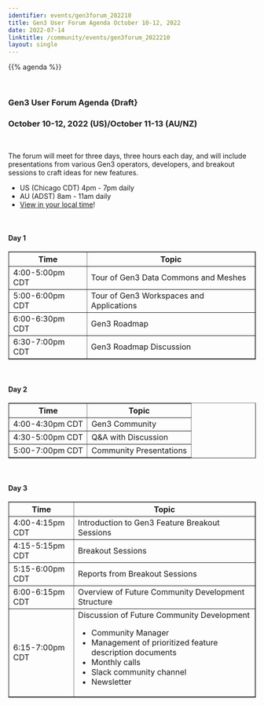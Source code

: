 ```yaml
---
identifier: events/gen3forum_202210
title: Gen3 User Forum Agenda October 10-12, 2022
date: 2022-07-14
linktitle: /community/events/gen3forum_2022210
layout: single
---
```


{{% agenda %}}

<br>

### Gen3 User Forum Agenda {Draft}
### October 10-12, 2022 (US)/October 11-13 (AU/NZ)

<br>

The forum will meet for three days, three hours each day, and will include presentations from various Gen3 operators, developers, and breakout sessions to craft ideas for new features.
<ul>
   <li> US (Chicago CDT) 4pm - 7pm daily
   <li> AU (ADST) 8am - 11am daily  </li>
   <li> <a href=https://www.timeanddate.com/worldclock/fixedtime.html?msg=Gen3+Community+Forum+%28virtual%29&iso=20221010T16&p1=64&ah=3>View in your local time</a>! </li>
</ul>

<br>

#### Day 1

<table border=1 cellspacing="0" width="700">
  <tr>
    <th> Time </th>
    <th> Topic </th>
  </tr>
  <tr>
    <td> 4:00-5:00pm CDT </td>
    <td> Tour of Gen3 Data Commons and Meshes </td>
  </tr>
  <tr>
    <td> 5:00-6:00pm CDT  </td> <td> Tour of Gen3 Workspaces and Applications </td>
  </tr>
  <tr>
    <td> 6:00-6:30pm CDT </td> <td> Gen3 Roadmap </td>
  </tr>
  <tr>
    <td>6:30-7:00pm CDT </td> <td> Gen3 Roadmap Discussion </td>
  </tr>
</table>

<br>

#### Day 2

<table border=1 cellspacing="0" width="700">
  <tr>
    <th> Time </th>
    <th> Topic </th>
  </tr>
  <tr>
    <td> 4:00-4:30pm CDT </td> <td> Gen3 Community </td>
  </tr>
  <tr>
     <td> 4:30-5:00pm CDT </td>  <td> Q&A with Discussion </td>
  </tr>
  <tr>
    <td> 5:00-7:00pm CDT </td> <td> Community Presentations </td>
  </tr>
</table>

<br>

#### Day 3

<table border=1 cellspacing="0" width="700">
  <tr>
    <th> Time </th>
    <th> Topic </th>
  </tr>
   <tr>
      <td> 4:00-4:15pm CDT </td> <td> Introduction to Gen3 Feature Breakout Sessions </td>
   </tr>
     <td> 4:15-5:15pm CDT </td> <td>  Breakout Sessions </td>
  </tr>
   <tr>
    <td> 5:15-6:00pm CDT </td> <td>  Reports from Breakout Sessions </td>
  </tr>
  <tr>
    <td> 6:00-6:15pm CDT </td> <td> Overview of Future Community Development Structure </td>
  </tr>
  <tr>
   <td> 6:15-7:00pm CDT </td>
   <td> Discussion of Future Community Development <ul><li> Community Manager </li> <li> Management of prioritized feature description documents </li> <li> Monthly calls </li> <li> Slack community channel </li> <li> Newsletter </li> </ul> </td>
  </tr>
</table>
